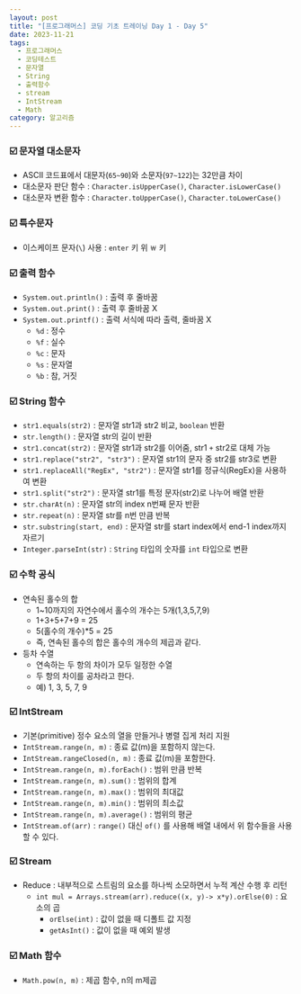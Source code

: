 ```yaml
---
layout: post
title: "[프로그래머스] 코딩 기초 트레이닝 Day 1 - Day 5"
date: 2023-11-21
tags:
  - 프로그래머스
  - 코딩테스트
  - 문자열
  - String
  - 출력함수
  - stream
  - IntStream
  - Math
category: 알고리즘
---
```


### ☑️ 문자열 대소문자
- ASCII 코드표에서 대문자(`65~90`)와 소문자(`97~122`)는 32만큼 차이
- 대소문자 판단 함수 : `Character.isUpperCase()`, `Character.isLowerCase()`
- 대소문자 변환 함수 : `Character.toUpperCase()`, `Character.toLowerCase()`

### ☑️ 특수문자
- 이스케이프 문자(`\`) 사용 : `enter` 키 위 `￦` 키
  
### ☑️ 출력 함수
- `System.out.println()` : 출력 후 줄바꿈
- `System.out.print()` : 출력 후 줄바꿈 X
- `System.out.printf()` : 출력 서식에 따라 출력, 줄바꿈 X
  - `%d` : 정수
  - `%f` : 실수
  - `%c` : 문자
  - `%s` : 문자열
  - `%b` : 참, 거짓

### ☑️ String 함수
- `str1.equals(str2)` : 문자열 str1과 str2 비교, `boolean` 반환
- `str.length()` : 문자열 str의 길이 반환
- `str1.concat(str2)` : 문자열 str1과 str2를 이어줌, str1 `+` str2로 대체 가능
- `str1.replace("str2", "str3")` : 문자열 str1의 문자 중 str2를 str3로 변환
- `str1.replaceAll("RegEx", "str2")` : 문자열 str1를 정규식(RegEx)을 사용하여 변환
- `str1.split("str2")` : 문자열 str1를 특정 문자(str2)로 나누어 배열 반환
- `str.charAt(n)` : 문자열 str의 index n번째 문자 반환
- `str.repeat(n)` : 문자열 str를 n번 만큼 반복
- `str.substring(start, end)` : 문자열 str를 start index에서 end-1 index까지 자르기
- `Integer.parseInt(str)` : `String` 타입의 숫자를 `int` 타입으로 변환

### ☑️ 수학 공식
- 연속된 홀수의 합
  - 1~10까지의 자연수에서 홀수의 개수는 5개(1,3,5,7,9)
  - 1+3+5+7+9 = 25
  - 5(홀수의 개수)*5 = 25
  - 즉, 연속된 홀수의 합은 홀수의 개수의 제곱과 같다.
- 등차 수열
  - 연속하는 두 항의 차이가 모두 일정한 수열
  - 두 항의 차이를 공차라고 한다.
  - 예) 1, 3, 5, 7, 9

### ☑️ IntStream
- 기본(primitive) 정수 요소의 열을 만들거나 병렬 집게 처리 지원
- `IntStream.range(n, m)` : 종료 값(m)을 포함하지 않는다.
- `IntStream.rangeClosed(n, m)` : 종료 값(m)을 포함한다.
- `IntStream.range(n, m).forEach()` : 범위 만큼 반복
- `IntStream.range(n, m).sum()` : 범위의 합계
- `IntStream.range(n, m).max()` : 범위의 최대값
- `IntStream.range(n, m).min()` : 범위의 최소값
- `IntStream.range(n, m).average()` : 범위의 평균
- `IntStream.of(arr)` : `range()` 대신 `of()` 를 사용해 배열 내에서 위 함수들을 사용할 수 있다.

### ☑️ Stream
- Reduce : 내부적으로 스트림의 요소를 하나씩 소모하면서 누적 계산 수행 후 리턴
  - `int mul = Arrays.stream(arr).reduce((x, y)-> x*y).orElse(0)` : 요소의 곱
    - `orElse(int)` : 값이 없을 때 디폴트 값 지정
    - `getAsInt()` : 값이 없을 때 예외 발생

### ☑️ Math 함수
- `Math.pow(n, m)` : 제곱 함수, n의 m제곱